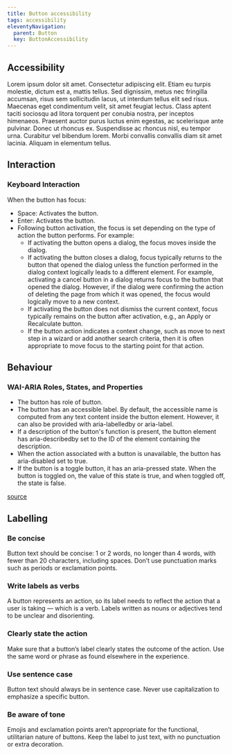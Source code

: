 ```yaml
---
title: Button accessibility
tags: accessibility
eleventyNavigation:
  parent: Button
  key: ButtonAccessibility
---
```


<section> 

## Accessibility

Lorem ipsum dolor sit amet. Consectetur adipiscing elit. Etiam eu turpis molestie, dictum est a, mattis tellus. Sed dignissim, metus nec fringilla accumsan, risus sem sollicitudin lacus, ut interdum tellus elit sed risus. Maecenas eget condimentum velit, sit amet feugiat lectus. Class aptent taciti sociosqu ad litora torquent per conubia nostra, per inceptos himenaeos. Praesent auctor purus luctus enim egestas, ac scelerisque ante pulvinar. Donec ut rhoncus ex. Suspendisse ac rhoncus nisl, eu tempor urna. Curabitur vel bibendum lorem. Morbi convallis convallis diam sit amet lacinia. Aliquam in elementum tellus.

</section>

<section>

## Interaction

### Keyboard Interaction
When the button has focus:

- Space: Activates the button.
- Enter: Activates the button.
- Following button activation, the focus is set depending on the type of action the button performs. For example:
  - If activating the button opens a dialog, the focus moves inside the dialog.
  - If activating the button closes a dialog, focus typically returns to the button that opened the dialog unless the function performed in the dialog context logically leads to a different element. For example, activating a cancel button in a dialog returns focus to the button that opened the dialog. However, if the dialog were confirming the action of deleting the page from which it was opened, the focus would logically move to a new context.
  - If activating the button does not dismiss the current context, focus typically remains on the button after activation, e.g., an Apply or Recalculate button.
  - If the button action indicates a context change, such as move to next step in a wizard or add another search criteria, then it is often appropriate to move focus to the starting point for that action.

</section>

<section>

## Behaviour

### WAI-ARIA Roles, States, and Properties

- The button has role of button.
- The button has an accessible label. By default, the accessible name is computed from any text content inside the button element. However, it can also be provided with aria-labelledby or aria-label.
- If a description of the button's function is present, the button element has aria-describedby set to the ID of the element containing the description.
- When the action associated with a button is unavailable, the button has aria-disabled set to true.
- If the button is a toggle button, it has an aria-pressed state. When the button is toggled on, the value of this state is true, and when toggled off, the state is false.

[source](https://www.w3.org/WAI/ARIA/apg/patterns/button/)

## Labelling

### Be concise
Button text should be concise: 1 or 2 words, no longer than 4 words, with fewer than 20 characters, including spaces. Don’t use punctuation marks such as periods or exclamation points.

### Write labels as verbs
A button represents an action, so its label needs to reflect the action that a user is taking — which is a verb. Labels written as nouns or adjectives tend to be unclear and disorienting.

### Clearly state the action
Make sure that a button’s label clearly states the outcome of the action. Use the same word or phrase as found elsewhere in the experience.

### Use sentence case
Button text should always be in sentence case. Never use capitalization to emphasize a specific button.

### Be aware of tone
Emojis and exclamation points aren’t appropriate for the functional, utilitarian nature of buttons. Keep the label to just text, with no punctuation or extra decoration.

</section>
